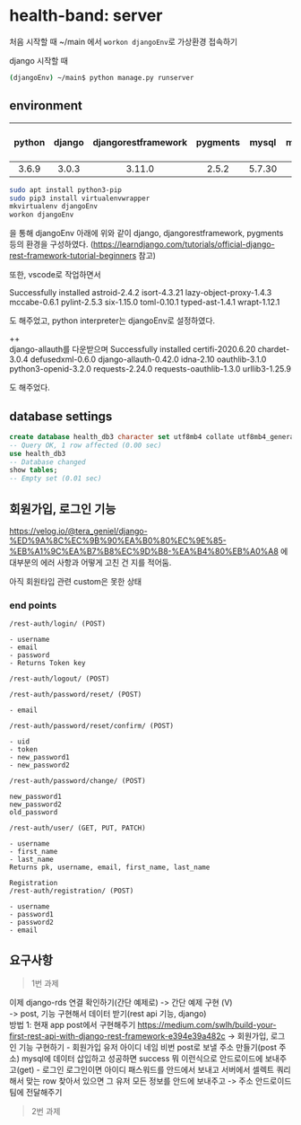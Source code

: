 # health-band: server

처음 시작할 때 ~/main 에서 `workon djangoEnv`로 가상환경 접속하기

django 시작할 때
```bash
(djangoEnv) ~/main$ python manage.py runserver
```


## environment

| python | django | djangorestframework | pygments | mysql | mysqlclient | mysql-client-core | django-rest-auth | django-allauth | 
| :----: | :----: | :------------------:| :------: | :---: | :---------: | :---------------: | :--------------: | :----: |
| 3.6.9 | 3.0.3 | 3.11.0 | 2.5.2 | 5.7.30 | 2.0.1 | 5.7 | 0.9.5 | 0.42.0 |

```bash
sudo apt install python3-pip
sudo pip3 install virtualenvwrapper
mkvirtualenv djangoEnv
workon djangoEnv
```
을 통해 djangoEnv 아래에 위와 같이 django, djangorestframework, pygments 등의 환경을 구성하였다.
(https://learndjango.com/tutorials/official-django-rest-framework-tutorial-beginners 참고)

또한, vscode로 작업하면서

Successfully installed astroid-2.4.2 isort-4.3.21 lazy-object-proxy-1.4.3 mccabe-0.6.1 pylint-2.5.3 six-1.15.0 toml-0.10.1 typed-ast-1.4.1 wrapt-1.12.1

도 해주었고, python interpreter는 djangoEnv로 설정하였다.

++  
django-allauth를 다운받으며
Successfully installed certifi-2020.6.20 chardet-3.0.4 defusedxml-0.6.0 django-allauth-0.42.0 idna-2.10 oauthlib-3.1.0 python3-openid-3.2.0 requests-2.24.0 requests-oauthlib-1.3.0 urllib3-1.25.9

도 해주었다.

## database settings

```sql
create database health_db3 character set utf8mb4 collate utf8mb4_general_ci;
-- Query OK, 1 row affected (0.00 sec)
use health_db3
-- Database changed
show tables;
-- Empty set (0.01 sec)
```

## 회원가입, 로그인 기능

https://velog.io/@tera_geniel/django-%ED%9A%8C%EC%9B%90%EA%B0%80%EC%9E%85-%EB%A1%9C%EA%B7%B8%EC%9D%B8-%EA%B4%80%EB%A0%A8
에 대부분의 에러 사항과 어떻게 고친 건 지를 적어둠.

아직 회원타입 관련 custom은 못한 상태

### end points
```
/rest-auth/login/ (POST)

- username
- email
- password
- Returns Token key
```
```
/rest-auth/logout/ (POST)
```
```
/rest-auth/password/reset/ (POST)

- email
```
```
/rest-auth/password/reset/confirm/ (POST)

- uid
- token
- new_password1
- new_password2
```
```
/rest-auth/password/change/ (POST)

new_password1
new_password2
old_password
```

```
/rest-auth/user/ (GET, PUT, PATCH)

- username
- first_name
- last_name
Returns pk, username, email, first_name, last_name
```
```
Registration
/rest-auth/registration/ (POST)

- username
- password1
- password2
- email
```


## 요구사항


> 1번 과제

이제 django-rds 연결 확인하기(간단 예제로)
-> 간단 예제 구현 (V)  
-> post, 기능 구현해서 데이터 받기(rest api 기능, django)  
    방법 1: 현재 app post에서 구현해주기
    https://medium.com/swlh/build-your-first-rest-api-with-django-rest-framework-e394e39a482c
-> 회원가입, 로그인 기능 구현하기
    - 회원가입
    유저 아이디 네임 비번 post로 보낼 주소 만들기(post 주소)
    mysql에 데이터 삽입하고 성공하면 success 뭐 이런식으로 안드로이드에 보내주고(get)
    - 로그인
    로그인이면 아이디 패스워드를 안드에서 보내고 서버에서 셀렉트 쿼리 해서 맞는 row 찾아서 있으면 그 유저 모든 정보를 안드에 보내주고
-> 주소 안드로이드팀에 전달해주기  

> 2번 과제


